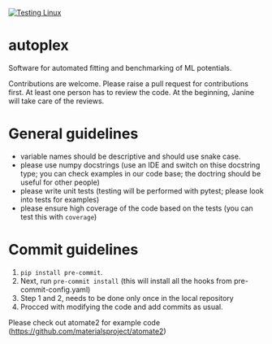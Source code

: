[![Testing Linux](https://github.com/QuantumChemist/autoplex/actions/workflows/python-package.yml/badge.svg)](https://github.com/QuantumChemist/autoplex/actions/workflows/python-package.yml)
# autoplex

Software for automated fitting and benchmarking of ML potentials.

Contributions are welcome. Please raise a pull request for contributions first. At least one person has to review the code. At the beginning, Janine will take care of the reviews.

# General guidelines
- variable names should be descriptive and should use snake case.
- please use numpy docstrings (use an IDE and switch on thise docstring type; you can check examples in our code base; the doctring should be useful for other people)
- please write unit tests (testing will be performed with pytest; please look into tests for examples)
- please ensure high coverage of the code based on the tests (you can test this with `coverage`)

# Commit guidelines
1. `pip install pre-commit`.
2. Next, run `pre-commit install` (this will install all the hooks from pre-commit-config.yaml)
3. Step 1 and 2, needs to be done only once in the local repository
4. Procced with modifying the code and add commits as usual.

Please check out atomate2 for example code (https://github.com/materialsproject/atomate2)
